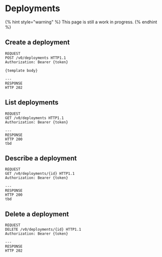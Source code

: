 # Deployments

{% hint style="warning" %}
This page is still a work in progress.
{% endhint %}

## Create a deployment

```http
REQUEST
POST /v0/deployments HTTP1.1
Authorization: Bearer {token}

{template body}

---
RESPONSE
HTTP 202
```

## List deployments

```http
REQUEST
GET /v0/deployments HTTP1.1
Authorization: Bearer {token}

---
RESPONSE
HTTP 200
tbd
```

## Describe a deployment

```http
REQUEST
GET /v0/deployments/{id} HTTP1.1
Authorization: Bearer {token}

---
RESPONSE
HTTP 200
tbd
```

## Delete a deployment

```text
REQUEST
DELETE /v0/deployments/{id} HTTP1.1
Authorization: Bearer {token}

---
RESPONSE
HTTP 202
```

